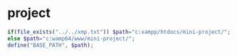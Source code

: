 # **project**

```php
if(file_exists("../../xmp.txt")) $path="c:xampp/htdocs/mini-project/";
else $path="c:wamp64/www/mini-project/";
define("BASE_PATH", $path);
```
